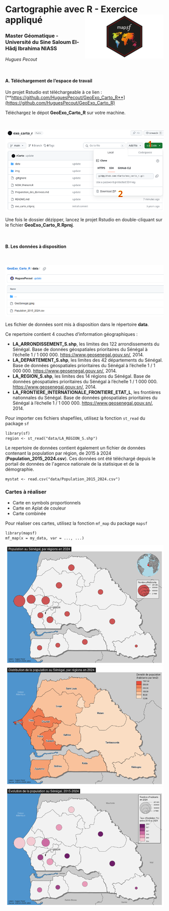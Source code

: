 # Cartographie avec R - Exercice appliqué <img src="img/logo.png" align="right" width="250"/>

### Master Géomatique - Université du Sine Saloum El-Hâdj Ibrahima NIASS

*Hugues Pecout*

</br>

#### **A. Téléchargement de l’espace de travail**

Un projet Rstudio est téléchargeable à ce lien : [**https://github.com/HuguesPecout/GeoExo_Carto_R**](https://github.com/HuguesPecout/GeoExo_Carto_R)

Téléchargez le dépot **GeoExo_Carto_R** sur votre
machine.   

</br>

![](img/download.png)

Une fois le dossier dézipper, lancez le projet Rstudio en double-cliquant sur le fichier **GeoExo_Carto_R.Rproj**.

</br>

#### **B. Les données à disposition**

</br>

![](img/data.png)

Les fichier de données sont mis à disposition dans le répertoire **data**.

Ce repertoire contient 4 couches d’information géographiques :

- **LA_ARRONDISSEMENT_S.shp**, les limites des 122 arrondissements du Sénégal. Base de données géospatiales prioritaires du Sénégal à l’échelle 1 / 1 000 000. https://www.geosenegal.gouv.sn/, 2014.
- **LA_DEPARTEMENT_S.shp**, les limites des 42 départements du Sénégal. Base de données géospatiales prioritaires du Sénégal à l’échelle 1 / 1 000 000. https://www.geosenegal.gouv.sn/, 2014.
- **LA_REGION_S.shp**, les limites des 14 régions du Sénégal. Base de données géospatiales prioritaires du Sénégal à l’échelle 1 / 1 000 000. https://www.geosenegal.gouv.sn/, 2014.
- **LA_FRONTIERE_INTERNATIONALE_FRONTIERE_ETAT_L**, les frontières nationnales du Sénégal. Base de données géospatiales prioritaires du Sénégal à l’échelle 1 / 1 000 000. https://www.geosenegal.gouv.sn/, 2014.

Pour importer ces fichiers shapefiles, utilisez la fonction `st_read` du package `sf`

    library(sf)
    region <- st_read("data/LA_REGION_S.shp")
    
Le repertoire de données contient également un fichier de données contenant la population par région, de 2015 à 2024 (**Population_2015_2024.csv**). Ces données ont été téléchargé depuis le portail de données de l'agence nationale de la statisique et de la démographie.

    mystat <- read.csv("data/Population_2015_2024.csv")


### Cartes à réaliser

- Carte en symbols proportionnels
- Carte en Aplat de couleur
- Carte combinée


Pour réaliser ces cartes, utilisez la fonction `mf_map` du package `mapsf`

    library(mapsf)
    mf_map(x = my_data, var = ..., ...)



![](img/carte_1.png)
![](img/carte_2.png)
![](img/carte_3.png)

